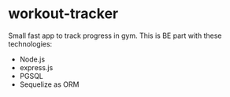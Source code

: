 # workout-tracker

Small fast app to track progress in gym. This is BE part with these technologies:

- Node.js
- express.js
- PGSQL
- Sequelize as ORM